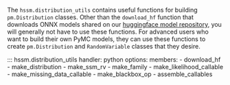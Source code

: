 The `hssm.distribution_utils` contains useful functions for building `pm.Distribution`
classes. Other than the `download_hf` function that downloads ONNX models shared on our
[huggingface model repository](https://huggingface.co/franklab/HSSM/tree/main), you will
generally not have to use these functions. For advanced users who want to build their
own PyMC models, they can use these functions to create `pm.Distribution` and
`RandomVariable` classes that they desire.

::: hssm.distribution_utils
    handler: python
    options:
        members:
        - download_hf
        - make_distribution
        - make_ssm_rv
        - make_family
        - make_likelihood_callable
        - make_missing_data_callable
        - make_blackbox_op
        - assemble_callables

